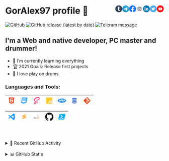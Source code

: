 # GorAlex97 profile 👋 [<img align="right" alt="GorAlex97 | YouTube" width="22px" src="https://raw.githubusercontent.com/GorAlex97/GorAlex97/main/icons/social/youtube.svg" />][youtube] [<img align="right" alt="GorAlex97 | Twitter" width="22px" src="https://raw.githubusercontent.com/GorAlex97/GorAlex97/main/icons/social/twitter.svg" />][twitter] [<img align="right" alt="GorAlex97 | LinkedIn" width="22px" src="https://raw.githubusercontent.com/GorAlex97/GorAlex97/main/icons/social/linkedin.svg" />][linkedin] [<img align="right" alt="GorAlex97 | Instagram" width="22px" src="https://raw.githubusercontent.com/GorAlex97/GorAlex97/main/icons/social/instagram.svg" />][instagram] [<img align="right" alt="GorAlex97 | Facebook" width="22px" src="https://raw.githubusercontent.com/GorAlex97/GorAlex97/main/icons/social/facebook.svg" />][facebook] [<img align="right" alt="GorAlex97 | Telegram" width="22px" src="https://raw.githubusercontent.com/GorAlex97/GorAlex97/main/icons/social/telegram.svg" />][telegram] [<img align="right" alt="ga97.pp.ua" width="22px" src="https://raw.githubusercontent.com/GorAlex97/GorAlex97/main/icons/social/tumblr.svg" />][website]

[![GitHub](https://img.shields.io/github/license/goralex97/goralex97?label=LICENSE&style=for-the-badge)](https://github.com/GorAlex97/GorAlex97/blob/main/LICENSE)
[![GitHub release (latest by date)](https://img.shields.io/github/v/release/goralex97/gacpf?label=GACPF%20RELEASE&style=for-the-badge)](https://github.com/goralex97/gacpf)
[![Teleram message](https://img.shields.io/badge/Telegram%20@GorAlex97-send-5cf?style=for-the-badge&logo=telegram)](https://t.me/goralex97)

## I'm a Web and native developer, PC master and drummer!

- 🌱 I’m currently learning everything
- 🏆 2021 Goals: Release first projects
- 🥁 I love play on drums

### Languages and Tools:

| [<img alt="HTML5" width="26px" src="https://raw.githubusercontent.com/GorAlex97/GorAlex97/main/icons/html5.svg" />]() | [<img alt="CSS3" width="26px" src="https://raw.githubusercontent.com/GorAlex97/GorAlex97/main/icons/css3.svg" />]() | [<img alt="Sass" width="26px" src="https://raw.githubusercontent.com/GorAlex97/GorAlex97/main/icons/sass.svg" />]() | [<img alt="JavaScript" width="26px" src="https://raw.githubusercontent.com/GorAlex97/GorAlex97/main/icons/javascript.svg" />]() | [<img alt="PHP" width="26px" src="https://raw.githubusercontent.com/GorAlex97/GorAlex97/main/icons/php.svg" />]() | [<img alt="SQL" width="26px" src="https://raw.githubusercontent.com/github/explore/80688e429a7d4ef2fca1e82350fe8e3517d3494d/topics/sql/sql.png" />]() | [<img alt="Git" width="26px" src="https://raw.githubusercontent.com/GorAlex97/GorAlex97/main/icons/git.svg" />]() |
|:-:|:-:|:-:|:-:|:-:|:-:|:-:|

| [<img alt="Visual Studio Code" width="26px" src="https://raw.githubusercontent.com/GorAlex97/GorAlex97/main/icons/vscode.svg" />]() | [<img alt="Sublime Text" width="26px" src="https://raw.githubusercontent.com/GorAlex97/GorAlex97/main/icons/sublime.svg" />]() | [<img alt="MySQL" width="26px" src="https://raw.githubusercontent.com/github/explore/80688e429a7d4ef2fca1e82350fe8e3517d3494d/topics/mysql/mysql.png" />]() | [<img alt="GitHub" width="26px" src="https://raw.githubusercontent.com/GorAlex97/GorAlex97/main/icons/github.svg" />]() | [<img alt="Terminal" width="26px" src="https://raw.githubusercontent.com/GorAlex97/GorAlex97/main/icons/powershell.svg" />]() |
|:-:|:-:|:-:|:-:|:-:|
#
<br />

<details>
  <summary>📑 Recent GitHub Activity</summary>
  
1. 📇 Release [GorAlex97/GACPF](https://github.com/GorAlex97/GACPF)

</details>

<br />

<details>
	<summary>📊 GitHub Stat's</summary>

<img align="left" alt="GorAlex97 GitHub Stats" src="https://github-readme-stats.vercel.app/api/top-langs/?username=goralex97&langs_count=8&theme=vue" />
  
![GorAlex97 stat's](https://github-readme-stats.vercel.app/api?username=goralex97&show_icons=true&theme=vue)

</details>

[website]: https://ga97.pp.ua
[telegram]: https://t.me/goralex97
[twitter]: https://twitter.com/goralex97
[youtube]: https://youtube.com/goralex97
[facebook]: https://facebook.com/goralex97
[instagram]: https://instagram.com/goralex97
[linkedin]: https://linkedin.com/in/goralex97
